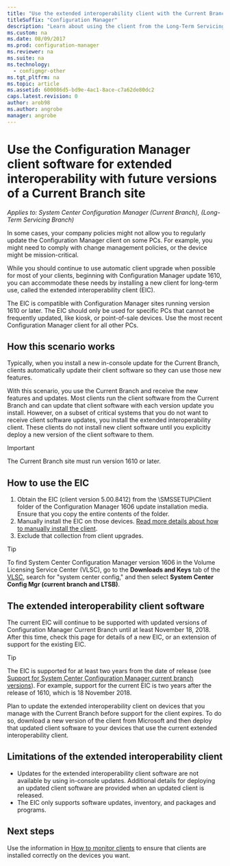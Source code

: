 ```yaml
---
title: "Use the extended interoperability client with the Current Branch "
titleSuffix: "Configuration Manager"
description: "Learn about using the client from the Long-Term Servicing Branch of Configuration Manager with a Current Branch site."
ms.custom: na
ms.date: 08/09/2017
ms.prod: configuration-manager
ms.reviewer: na
ms.suite: na
ms.technology:
  - configmgr-other
ms.tgt_pltfrm: na
ms.topic: article
ms.assetid: 600086d5-bd9e-4ac1-8ace-c7a62de80dc2
caps.latest.revision: 0
author: arob98
ms.author: angrobe
manager: angrobe
---
```


# Use the Configuration Manager client software for extended interoperability with future versions of a Current Branch site

*Applies to: System Center Configuration Manager (Current Branch), (Long-Term Servicing Branch)*  

In some cases, your company policies might not allow you to regularly update the Configuration Manager client on some PCs. For example, you might need to comply with change management policies, or the device might be mission-critical.

While you should continue to use automatic client upgrade when possible for most of your clients, beginning with Configuration Manager update 1610, you can accommodate these needs by installing a new client for long-term use, called the extended interoperability client (EIC).

The EIC is compatible with Configuration Manager sites running version 1610 or later. The EIC should only be used for specific PCs that cannot be frequently updated, like kiosk, or point-of-sale devices. Use the most recent Configuration Manager client for all other PCs.

## How this scenario works

Typically, when you install a new in-console update for the Current Branch, clients automatically update their client software so they can use those new features.

With this scenario, you use the Current Branch and receive the new features and updates. Most clients run the client software from the Current Branch and can update that client software with each version update you install. However, on a subset of critical systems that you do not want to receive client software updates, you install the extended interoperability client. These clients do not install new client software until you explicitly deploy a new version of the client software to them.

>[!IMPORTANT]
>The Current Branch site must run version 1610 or later.

## How to use the EIC

1. Obtain the EIC (client version 5.00.8412) from the \SMSSETUP\Client folder  of the Configuration Manager 1606 update installation media. Ensure that you copy the entire contents of the folder.
2. Manually install the EIC on those devices. [Read more details about how to manually install the client](/sccm/core/clients/deploy/deploy-clients-to-windows-computers#BKMK_Manual).
3. Exclude that collection from client upgrades.

>[!TIP]
>To find System Center Configuration Manager version 1606 in the Volume Licensing Service Center (VLSC), go to the **Downloads and Keys** tab of the [VLSC](https://www.microsoft.com/Licensing/servicecenter/Downloads/DownloadsAndKeys.aspx), search for "system center config," and then select **System Center Config Mgr (current branch and LTSB)**.

## The extended interoperability client software

The current EIC will continue to be supported with updated versions of Configuration Manager Current Branch until at least November 18, 2018. After this time, check this page for details of a new EIC, or an extension of support for the existing EIC.

>[!TIP]
>The EIC is supported for at least two years from the date of release (see [Support for System Center Configuration Manager current branch versions](/sccm/core/servers/manage/current-branch-versions-supported)). For example, support for the current EIC is two years after the release of 1610, which is 18 November 2018.

Plan to update the extended interoperability client on devices that you manage with the Current Branch before support for the client expires. To do so, download a new version of the client from Microsoft and then deploy that updated client software to your devices that use the current extended interoperability client.

## Limitations of the extended interoperability client

- Updates for the extended interoperability client software are not available by using in-console updates. Additional details for deploying an updated client software are provided when an updated client is released.
- The EIC only supports software updates, inventory, and packages and programs.

## Next steps

Use the information in [How to monitor clients](/sccm/core/clients/manage/monitor-clients) to ensure that clients are installed correctly on the devices you want.
